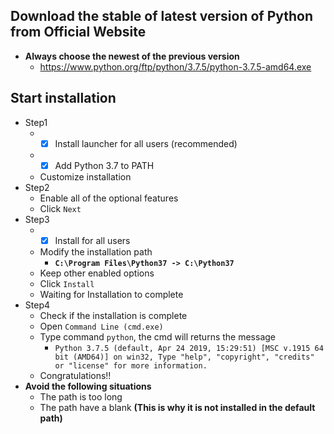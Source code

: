 ## Download the stable of latest version of Python from Official Website
* **Always choose the newest of the previous version**
    * https://www.python.org/ftp/python/3.7.5/python-3.7.5-amd64.exe

## Start installation
* Step1
    * - [x] Install launcher for all users (recommended)
    * - [x] Add Python 3.7 to PATH
    * Customize installation
* Step2
    * Enable all of the optional features
    * Click `Next`
* Step3
    * - [x] Install for all users
    * Modify the installation path
        * **`C:\Program Files\Python37 -> C:\Python37`**
    * Keep other enabled options
    * Click `Install`
    * Waiting for Installation to complete
* Step4
    * Check if the installation is complete
    * Open `Command Line (cmd.exe)`
    * Type command `python`, the cmd will returns the message
        * `Python 3.7.5 (default, Apr 24 2019, 15:29:51) [MSC v.1915 64 bit (AMD64)] on win32, Type "help", "copyright", "credits" or "license" for more information.`
    * Congratulations!!
* **Avoid the following situations**
    * The path is too long
    * The path have a blank **(This is why it is not installed in the default path)**  